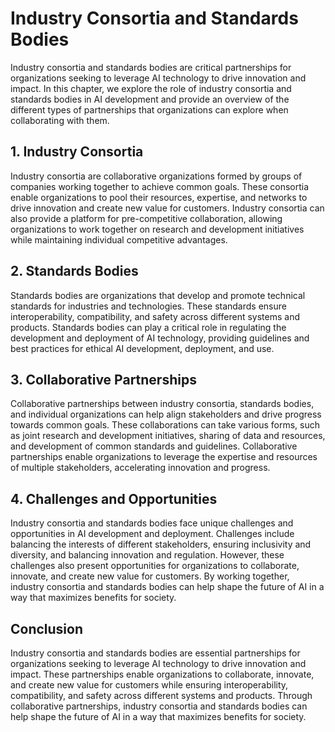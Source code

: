 Industry Consortia and Standards Bodies
==============================================================

Industry consortia and standards bodies are critical partnerships for organizations seeking to leverage AI technology to drive innovation and impact. In this chapter, we explore the role of industry consortia and standards bodies in AI development and provide an overview of the different types of partnerships that organizations can explore when collaborating with them.

1\. Industry Consortia
---------------------

Industry consortia are collaborative organizations formed by groups of companies working together to achieve common goals. These consortia enable organizations to pool their resources, expertise, and networks to drive innovation and create new value for customers. Industry consortia can also provide a platform for pre-competitive collaboration, allowing organizations to work together on research and development initiatives while maintaining individual competitive advantages.

2\. Standards Bodies
-------------------

Standards bodies are organizations that develop and promote technical standards for industries and technologies. These standards ensure interoperability, compatibility, and safety across different systems and products. Standards bodies can play a critical role in regulating the development and deployment of AI technology, providing guidelines and best practices for ethical AI development, deployment, and use.

3\. Collaborative Partnerships
-----------------------------

Collaborative partnerships between industry consortia, standards bodies, and individual organizations can help align stakeholders and drive progress towards common goals. These collaborations can take various forms, such as joint research and development initiatives, sharing of data and resources, and development of common standards and guidelines. Collaborative partnerships enable organizations to leverage the expertise and resources of multiple stakeholders, accelerating innovation and progress.

4\. Challenges and Opportunities
-------------------------------

Industry consortia and standards bodies face unique challenges and opportunities in AI development and deployment. Challenges include balancing the interests of different stakeholders, ensuring inclusivity and diversity, and balancing innovation and regulation. However, these challenges also present opportunities for organizations to collaborate, innovate, and create new value for customers. By working together, industry consortia and standards bodies can help shape the future of AI in a way that maximizes benefits for society.

Conclusion
----------

Industry consortia and standards bodies are essential partnerships for organizations seeking to leverage AI technology to drive innovation and impact. These partnerships enable organizations to collaborate, innovate, and create new value for customers while ensuring interoperability, compatibility, and safety across different systems and products. Through collaborative partnerships, industry consortia and standards bodies can help shape the future of AI in a way that maximizes benefits for society.
